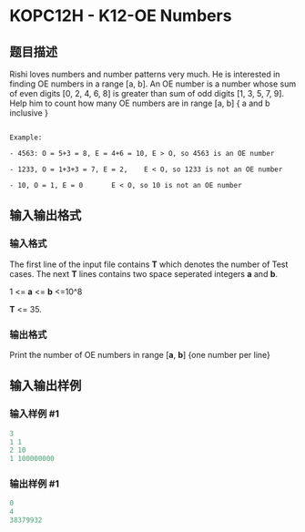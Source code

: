 # KOPC12H - K12-OE Numbers

## 题目描述

 Rishi loves numbers and number patterns very much. He is interested in finding OE numbers in a range \[a, b\]. An OE number is a number whose sum of even digits \[0, 2, 4, 6, 8\] is greater than sum of odd digits \[1, 3, 5, 7, 9\]. Help him to count how many OE numbers are in range \[a, b\] { a and b inclusive }

```

Example:

- 4563: O = 5+3 = 8, E = 4+6 = 10, E > O, so 4563 is an OE number

- 1233, O = 1+3+3 = 7, E = 2,    E < O, so 1233 is not an OE number

- 10, O = 1, E = 0       E < O, so 10 is not an OE number

```

## 输入输出格式

### 输入格式

 The first line of the input file contains **T** which denotes the number of Test cases. The next **T** lines contains two space seperated integers **a** and **b**.

1 <= **a** <= **b** <=10^8

**T** <= 35.

### 输出格式

 Print the number of OE numbers in range \[**a**, **b**\] {one number per line}

## 输入输出样例

### 输入样例 #1

```cpp
3
1 1
2 10
1 100000000
```


### 输出样例 #1

```cpp
0
4
38379932
```



